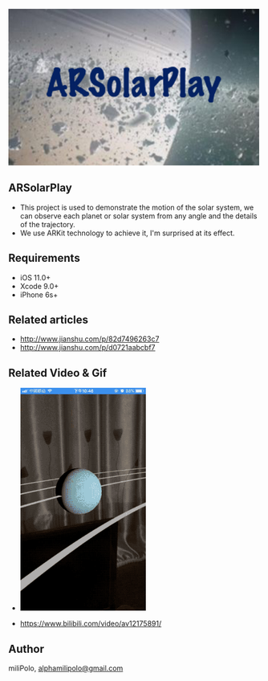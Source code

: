 ![ARSolarPlay](ARSolarPlay/Asset/cover.png)

## ARSolarPlay

- This project is used to demonstrate the motion of the solar system, we can observe each planet or solar system from any angle and the details of the trajectory.
- We use ARKit technology to achieve it, I'm surprised at its effect.


## Requirements

- iOS 11.0+
- Xcode 9.0+
- iPhone 6s+

## Related articles

- http://www.jianshu.com/p/82d7496263c7
- http://www.jianshu.com/p/d0721aabcbf7

## Related Video & Gif

- ![ARSolar.gif](ARSolarPlay/Asset/ARSolarPlay.gif)

- https://www.bilibili.com/video/av12175891/

## Author

miliPolo, alphamilipolo@gmail.com

 




